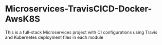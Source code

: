 # Microservices-TravisCICD-Docker-AwsK8S
This is a full-stack Microservices project with CI configurations using Travis and Kubernetes deployment files in each module
